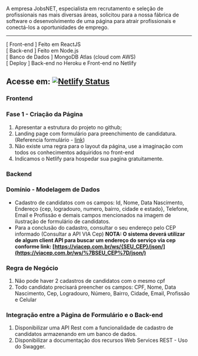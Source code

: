 A empresa JobsNET, especialista em recrutamento e seleção de profissionais nas mais diversas áreas, solicitou para a nossa fábrica de software o desenvolvimento de uma página para atrair profissionais e conectá-los a oportunidades de emprego.

---

[ Front-end ] Feito em ReactJS<br>
[ Back-end ] Feito em Node.js<br>
[ Banco de Dados ] MongoDB Atlas (cloud com AWS)<br>
[ Deploy ] Back-end no Heroku e Front-end no Netlify

## Acesse em: [![Netlify Status](https://api.netlify.com/api/v1/badges/5d9a3649-3dd0-40b1-be0f-1dba13ce8ddc/deploy-status)](https://start-tech-jobnet.netlify.app/)

### **Frontend**

### **Fase 1 - Criação da Página**

1. Apresentar a estrutura do projeto no github;
2. Landing page com formulário para preenchimento de candidatura. (Referencia formulário - [link](https://drive.google.com/file/d/1S3Y6otnW2tQLsX1aSgXL5bZuzPbt4rWS/view?usp=sharing))
3. Não existe uma regra para o layout da página, use a imaginação com todos os conhecimentos adquiridos no front-end
4. Indicamos o Netlify para hospedar sua pagina gratuitamente.

### **Backend**

### **Domínio - Modelagem de Dados**

- Cadastro de candidatos com os campos: Id, Nome, Data Nascimento, Endereço {cep, logradouro, numero, bairro, cidade e estado}, Telefone, Email e Profissão e demais campos mencionados na imagem de ilustração de formulário de candidatos.
- Para a conclusão do cadastro, consultar o seu endereço pelo CEP informado (Consultar a API VIA Cep) **NOTA: O sistema deverá utilizar de algum client API para buscar um endereço do serviço via cep conforme link: [https://viacep.com.br/ws/{SEU_CEP}/json/](https://viacep.com.br/ws/%7BSEU_CEP%7D/json/)**

### **Regra de Negócio**

1. Não pode haver 2 cadastros de candidatos com o mesmo cpf
2. Todo candidato precisará preencher os campos: CPF, Nome, Data Nascimento, Cep, Logradouro, Número, Bairro, Cidade, Email, Profissão e Celular

### **Integração entre a Página de Formulário e o Back-end**

1. Disponibilizar uma API Rest com a funcionalidade de cadastro de candidatos armazenando em um banco de dados.
2. Disponibilizar a documentação dos recursos Web Services REST - Uso do Swagger.
